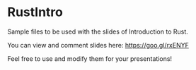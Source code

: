 # RustIntro
Sample files to be used with the slides of Introduction to Rust.

You can view and comment slides here: https://goo.gl/rxENYF

Feel free to use and modify them for your presentations!
